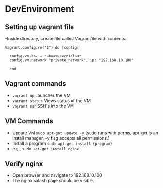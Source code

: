 # DevEnvironment

## Setting up vagrant file
-Inside directory, create file called Vagrantfile with contents:
```
Vagrant.configure("2") do |config|

  config.vm.box = "ubuntu/xenial64" 
  config.vm.network "private_network", ip: "192.168.10.100"
  
  end

```


## Vagrant commands
- `vagrant up` Launches the VM
- `vagrant status` Views status of the VM
- `vagrant ssh` SSH's into the VM

## VM Commands
- Update VM `sudo apt-get update -y` (sudo runs with perms, apt-get is an install manager, -y flag accepts all permissions.) 
- Install a program `sudo apt-get install {program}` 
- e.g., `sudo apt-get install nginx`


## Verify nginx 
- Open browser and navigate to 192.168.10.100
- The nginx splash page should be visible.



